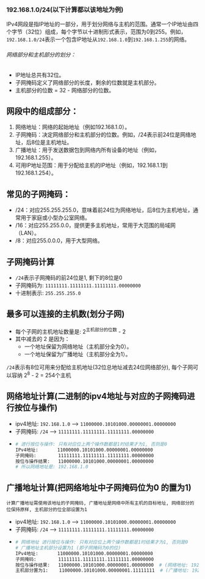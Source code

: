 ### 192.168.1.0/24(以下计算都以该地址为例)
IPv4网段是指IP地址的一部分，用于划分网络与主机的范围。通常一个IP地址由四个字节（32位）组成，每个字节以十进制形式表示，范围为0到255。例如，`192.168.1.0/24`表示一个包含IP地址从`192.168.1.0`到`192.168.1.255`的网络。

###### 网络部分和主机部分的划分：
- IP地址总共有32位。
- 子网掩码定义了网络部分的长度，剩余的位数就是主机部分。
- 主机部分的位数 = 32 - 网络部分的位数。

## 网段中的组成部分：
  1. 网络地址：网络的起始地址（例如192.168.1.0）。
  2. 子网掩码：决定网络部分和主机部分的位数。例如，/24表示前24位是网络地址，后8位是主机地址。
  3. 广播地址：用于发送数据包到网络内所有设备的地址（例如，192.168.1.255）。
  4. 可用IP地址范围：用于分配给主机的IP地址（例如，192.168.1.1到192.168.1.254）。
## 常见的子网掩码：
  - /24：对应255.255.255.0，意味着前24位为网络地址，后8位为主机地址，通常用于家庭或小型办公室网络。
  - /16：对应255.255.0.0，提供更多主机地址，常用于大范围的局域网（LAN）。
  - /8：对应255.0.0.0，用于大型网络。

## 子网掩码计算
- `/24`表示子网掩码的前24位是1, 剩下的8位是0
- 子网掩码为: `11111111.11111111.11111111.00000000`
- 十进制表示: `255.255.255.0`

## 最多可以连接的主机数(划分子网)
- 每个子网的主机地址数量是: 2<sup>主机部分的位数</sup> - 2
- 其中减去的 2 是因为：
  - 一个地址保留为网络地址（主机部分全为0）。
  - 一个地址保留为广播地址（主机部分全为1）。

`/24`表示有8位可用来分配给主机地址(32位总地址减去24位网络部分), 每个子网可以容纳 2<sup>8</sup> - 2 = 254个主机


## 网络地址计算(二进制的ipv4地址与对应的子网掩码进行按位与操作)
- ipv4地址: `192.168.1.0` --> `11000000.10101000.00000001.00000000`
- 子网掩码: `/24` --> `11111111.11111111.11111111.00000000`
- ```bash
  # 进行按位与操作: 只有对应位上两个操作数都是1时结果才为1, 否则是0
  IPv4地址:       11000000.10101000.00000001.00000000
  子网掩码:        11111111.11111111.11111111.00000000
  按位与操作结果:   11000000.10101000.00000001.00000000
  # 所以网络地址是: 192.168.1.0
  ```

## 广播地址计算(把网络地址中子网掩码位为0 的置为1)
`计算广播地址需使用该地址的子网掩码, 广播地址是网络中所有主机的目标地址, 网络部分的位保持原样, 主机部分的位全部设置为1`
- ipv4地址: `192.168.1.0` --> `11000000.10101000.00000001.00000000`
- 子网掩码: `/24` --> `11111111.11111111.11111111.00000000`
- ```bash
  # 网络地址 进行按位与操作: 只有对应位上两个操作数都是1时结果才为1, 否则是0
  # 广播地址主机部分设置为1 (即子网掩码为0的位)
  IPv4地址:       11000000.10101000.00000001.00000000
  子网掩码:        11111111.11111111.11111111.00000000
  按位与操作结果:   11000000.10101000.00000001.00000000  # (网络地址: 192.168.1.0)
  主机部分置为1:    11000000.10101000.00000001.11111111  # (广播地址: 192.168.1.255)
  ```
  
